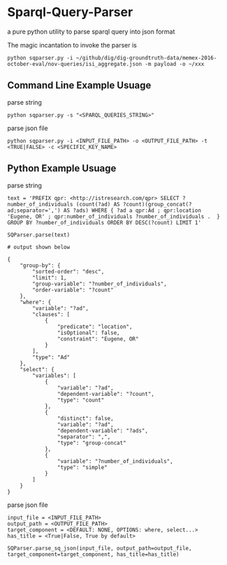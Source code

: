 # Sparql-Query-Parser
a pure python utility to parse sparql query into json format

The magic incantation to invoke the parser is
```
python sqparser.py -i ~/github/dig/dig-groundtruth-data/memex-2016-october-eval/nov-queries/isi_aggregate.json -m payload -o ~/xxx
```

## Command Line Example Usuage

parse string

    python sqparser.py -s "<SPARQL_QUERIES_STRING>"

parse json file

    python sqparser.py -i <INPUT_FILE_PATH> -o <OUTPUT_FILE_PATH> -t <TRUE|FALSE> -c <SPECIFIC_KEY_NAME>

## Python Example Usuage


parse string
    
    text = 'PREFIX qpr: <http://istresearch.com/qpr> SELECT ?number_of_individuals (count(?ad) AS ?count)(group_concat(?ad;separator=',') AS ?ads) WHERE { ?ad a qpr:Ad ; qpr:location 'Eugene, OR' ; qpr:number_of_individuals ?number_of_individuals .  } GROUP BY ?number_of_individuals ORDER BY DESC(?count) LIMIT 1'
    
    SQParser.parse(text)

    # output shown below

    {
        "group-by": {
            "sorted-order": "desc", 
            "limit": 1, 
            "group-variable": "?number_of_individuals", 
            "order-variable": "?count"
        }, 
        "where": {
            "variable": "?ad", 
            "clauses": [
                {
                    "predicate": "location", 
                    "isOptional": false, 
                    "constraint": "Eugene, OR"
                }
            ], 
            "type": "Ad"
        }, 
        "select": {
            "variables": [
                {
                    "variable": "?ad", 
                    "dependent-variable": "?count", 
                    "type": "count"
                }, 
                {
                    "distinct": false, 
                    "variable": "?ad", 
                    "dependent-variable": "?ads", 
                    "separator": ",", 
                    "type": "group-concat"
                }, 
                {
                    "variable": "?number_of_individuals", 
                    "type": "simple"
                }
            ]
        }
    }

parse json file
    
    input_file = <INPUT_FILE_PATH>
    output_path = <OUTPUT_FILE_PATH>
    target_component = <DEFAULT: NONE, OPTIONS: where, select...>
    has_title = <True|False, True by default>

    SQParser.parse_sq_json(input_file, output_path=output_file, target_component=target_component, has_title=has_title)
